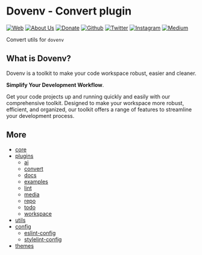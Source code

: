 # Dovenv - Convert plugin

[![Web](https://img.shields.io/badge/Web-grey?style=for-the-badge&logoColor=white)](https://pigeonposse.com)
[![About Us](https://img.shields.io/badge/About%20Us-grey?style=for-the-badge&logoColor=white)](https://pigeonposse.com?popup=about)
[![Donate](https://img.shields.io/badge/Donate-pink?style=for-the-badge&logoColor=white)](https://pigeonposse.com/?popup=donate)
[![Github](https://img.shields.io/badge/Github-black?style=for-the-badge&logo=github&logoColor=white)](https://github.com/pigeonposse)
[![Twitter](https://img.shields.io/badge/Twitter-black?style=for-the-badge&logo=twitter&logoColor=white)](https://twitter.com/pigeonposse_)
[![Instagram](https://img.shields.io/badge/Instagram-black?style=for-the-badge&logo=instagram&logoColor=white)](https://www.instagram.com/pigeon.posse/)
[![Medium](https://img.shields.io/badge/Medium-black?style=for-the-badge&logo=medium&logoColor=white)](https://medium.com/@pigeonposse)

Convert utils for `dovenv`

## What is Dovenv?

Dovenv is a toolkit to make your code workspace robust, easier and cleaner.

__Simplify Your Development Workflow__.

Get your code projects up and running quickly and easily with our comprehensive toolkit. Designed to make your workspace more robust, efficient, and organized, our toolkit offers a range of features to streamline your development process.

## More

- [core](https://github.com/pigeonposse/dovenv/tree/main/packages/core)
- [plugins](https://github.com/pigeonposse/dovenv/tree/main/packages/plugin)
  - [ai](https://github.com/pigeonposse/dovenv/tree/main/packages/plugin/ai)
  - [convert](https://github.com/pigeonposse/dovenv/tree/main/packages/plugin/convert)
  - [docs](https://github.com/pigeonposse/dovenv/tree/main/packages/plugin/docs)
  - [examples](https://github.com/pigeonposse/dovenv/tree/main/packages/plugin/examples)
  - [lint](https://github.com/pigeonposse/dovenv/tree/main/packages/plugin/lint)
  - [media](https://github.com/pigeonposse/dovenv/tree/main/packages/plugin/media)
  - [repo](https://github.com/pigeonposse/dovenv/tree/main/packages/plugin/repo)
  - [todo](https://github.com/pigeonposse/dovenv/tree/main/packages/plugin/todo)
  - [workspace](https://github.com/pigeonposse/dovenv/tree/main/packages/plugin/workspace)
- [utils](https://github.com/pigeonposse/dovenv/tree/main/packages/utils)
- [config](https://github.com/pigeonposse/dovenv/tree/main/packages/config)
  - [eslint-config](https://github.com/pigeonposse/dovenv/tree/main/packages/config/eslint-config)
  - [stylelint-config](https://github.com/pigeonposse/dovenv/tree/main/packages/config/stylelint-config)
- [themes](https://github.com/pigeonposse/dovenv/tree/main/packages/theme)
